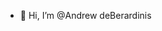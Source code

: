 - 👋 Hi, I’m @Andrew deBerardinis

<!---
ajdeb7/ajdeb7 is a ✨ special ✨ repository because its `README.md` (this file) appears on your GitHub profile.
You can click the Preview link to take a look at your changes.
--->
